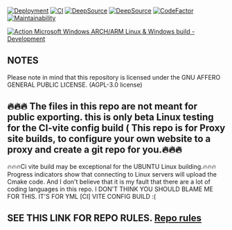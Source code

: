 [![Deployment](https://github.com/Andrewshin-7th-technology-student/build-CI/actions/workflows/Deployment.yml/badge.svg)](https://github.com/Andrewshin-7th-technology-student/build-CI/actions/workflows/Deployment.yml) [![CI](https://dl.circleci.com/status-badge/img/gh/Andrewshin-7th-technology-student/build-CI/tree/main.svg?style=svg)](https://dl.circleci.com/status-badge/redirect/gh/Andrewshin-7th-technology-student/build-CI/tree/main) [![DeepSource](https://app.deepsource.com/gh/Andrewshin-7th-technology-student/build-CI.svg/?label=active+issues&show_trend=false&token=YqNKNU6bFtjvF8jsds4sPO5k)](https://app.deepsource.com/gh/Andrewshin-7th-technology-student/build-CI/) [![DeepSource](https://app.deepsource.com/gh/Andrewshin-7th-technology-student/build-CI.svg/?label=resolved+issues&show_trend=false&token=YqNKNU6bFtjvF8jsds4sPO5k)](https://app.deepsource.com/gh/Andrewshin-7th-technology-student/build-CI/) [![CodeFactor](https://www.codefactor.io/repository/github/andrewshin-7th-technology-student/build-ci/badge)](https://www.codefactor.io/repository/github/andrewshin-7th-technology-student/build-ci) [![Maintainability](https://api.codeclimate.com/v1/badges/cbaa452a92523cffa996/maintainability)](https://codeclimate.com/github/Andrewshin-7th-technology-student/build-CI/maintainability)

[![Action Microsoft Windows ARCH/ARM Linux & Windows build - Development](https://github.com/Andrewshin-7th-technology-student/build-CI/actions/workflows/Development%20.yml/badge.svg)](https://github.com/Andrewshin-7th-technology-student/build-CI/actions/workflows/Development%20.yml)

## NOTES

Please note in mind that this repository is licensed under the GNU AFFERO GENERAL PUBLIC LICENSE. (AGPL-3.0 license)

## 🔥🔥🔥 The files in this repo are not meant for public exporting. this is only beta Linux testing for the CI-vite config build ( This repo is for Proxy site builds, to configure your own website to a proxy and create a git repo for you.🔥🔥🔥

🔥🔥🔥Ci vite build may be exceptional for the UBUNTU Linux building.🔥🔥🔥
Progress indicators show that connecting to Linux servers will upload the Cmake code.
And I don't believe that it is my fault that there are a lot of coding languages in this repo. I DON'T THINK YOU SHOULD BLAME ME FOR THIS. IT'S FOR YML \[CI\] VITE CONFIG BUILD :(

## SEE THIS LINK FOR REPO RULES. [Repo rules](https://github.com/Andrewshin-7th-technology-student/build-CI/blob/main/.repo%20files/README.md)
